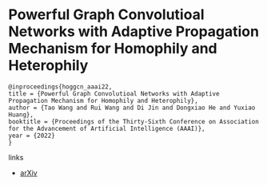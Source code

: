 # Powerful Graph Convolutioal Networks with Adaptive Propagation Mechanism for Homophily and Heterophily

```
@inproceedings{hoggcn_aaai22,
title = {Powerful Graph Convolutioal Networks with Adaptive Propagation Mechanism for Homophily and Heterophily},
author = {Tao Wang and Rui Wang and Di Jin and Dongxiao He and Yuxiao Huang},
booktitle = {Proceedings of the Thirty-Sixth Conference on Association for the Advancement of Artificial Intelligence (AAAI)},
year = {2022}
}
```

links
- [arXiv](https://arxiv.org/abs/2112.13562)
